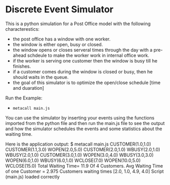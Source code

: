 # Discrete Event Simulator 
This is a python simulation for a Post Office model with the following characterestics:
- the post office has a window with one worker.
- the window is either open, busy or closed.
- the window opens or closes serveral times through the day with a pre-ahead schdeule  to make the worker work in internal office work. 
- if the worker is serving one customer then the window is busy till he finishes.
- if a customer comes during the window is closed or busy, then he should waits in the queue.
- the goal of this simulator is to optimize the open/close schedule [time and duaration]


Run the Example:
- `metacall main.js`

You can use the simulator by inserting your events using the functions imported from the python file and then run the main.js file to see the output and how the simulator schedules the events and some statistics about the waiting time. 

Here is the application output: 
    $ metacall main.js 
    CUSTOMER(1.0,1.0)
    CUSTOMER(1.1,3.0)
    WOPEN(2.0,5.0)
    CUSTOMER(2.0,1.0)
    WBUSY(2.0,1.0)
    WBUSY(2.0,1.0)
    CUSTOMER(3.0,1.0)
    WOPEN(3.0,4.0)
    WBUSY(3.0,3.0)
    WOPEN(6.0,1.0)
    WBUSY(6.0,1.0)
    WCLOSE(7.0)
    WOPEN(10.0,5.0)
    WCLOSE(15.0)
    Total Waiting Time= 11.9  Of  4  Customers. Avg Waiting Time of one Customer =   2.975
    Customers waiting times  [2.0, 1.0, 4.9, 4.0]
    Script (main.js) loaded correctly
